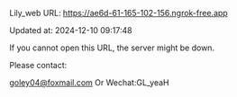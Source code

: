 Lily_web URL: https://ae6d-61-165-102-156.ngrok-free.app

Updated at: 2024-12-10 09:17:48

If you cannot open this URL, the server might be down.

Please contact: 

goley04@foxmail.com Or Wechat:GL_yeaH